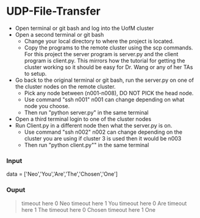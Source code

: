 # UDP-File-Transfer
* Open terminal or git bash and log into the UofM cluster
* Open a second terminal or git bash
  - Change your local directory to where the project is located.
  - Copy the programs to the remote cluster using the scp commands.
    For this project the server program is server.py and the client program
    is client.py.  This mirrors how the tutorial for getting the cluster working
    so it should be easy for Dr. Wang or any of her TAs to setup.
* Go back to the original terminal or git bash, run the server.py on one
  of the cluster nodes on the remote cluster.
  - Pick any node between (n001-n008), DO NOT PICK the head node.
  - Use command "ssh n001" n001 can change depending on what node you choose.
  - Then run "python server.py" in the same terminal
* Open a third terminal login to one of the cluster nodes
* Run Client.py in a different node then what the server.py is on.
  - Use command "ssh n002" n002 can change depending on the cluster you are using if cluster 3
    is used then it would be n003
  - Then run "python client.py"" in the same terminal
  
### Input ###
  data = ['Neo','You','Are','The','Chosen','One']

### Ouput ###
  > timeout here
  > 0
  > Neo
  > timeout here
  > 1
  > You
  > timeout here
  > 0
  > Are
  > timeout here
  > 1
  > The
  > timeout here
  > 0
  > Chosen
  > timeout here
  > 1
  > One
